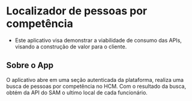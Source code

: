 # Localizador de pessoas por competência

* Este aplicativo visa demonstrar a viabilidade de consumo das APIs, visando a construção de valor para o cliente.

## Sobre o App

O aplicativo abre em uma seção autenticada da plataforma, realiza uma busca de pessoas por competência no HCM.
Com o resultado da busca, obtém da API do SAM o ultimo local de cada funcionário.